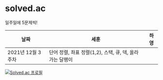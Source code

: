 # solved.ac
일주일에 5문제씩!



|날짜|세훈|하영|
|------|---|---|
|2021년 12월 3주차|단어 정렬, 좌표 정렬(1,2), 스택, 큐, 덱, 올라가는 달팽이||


[![Solved.ac
프로필](http://mazassumnida.wtf/api/generate_badge?boj=ansehoon1999)](https://solved.ac/ansehoon1999)
